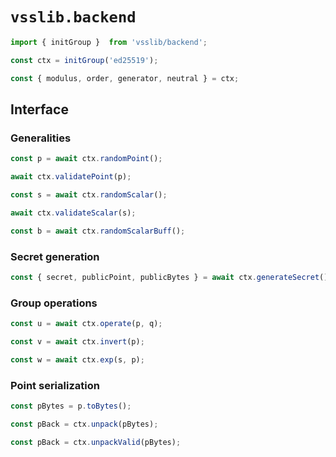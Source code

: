 # `vsslib.backend`

```js
import { initGroup }  from 'vsslib/backend';

const ctx = initGroup('ed25519');
```

```js
const { modulus, order, generator, neutral } = ctx;
```

## Interface


### Generalities

```js
const p = await ctx.randomPoint();
```

```js
await ctx.validatePoint(p);
```

```js
const s = await ctx.randomScalar();
```

```js
await ctx.validateScalar(s);
```

```js
const b = await ctx.randomScalarBuff();
```


### Secret generation

```js
const { secret, publicPoint, publicBytes } = await ctx.generateSecret();
```


### Group operations

```js
const u = await ctx.operate(p, q);
```

```js
const v = await ctx.invert(p);
```

```js
const w = await ctx.exp(s, p);
```


### Point serialization

```js
const pBytes = p.toBytes();
```

```js
const pBack = ctx.unpack(pBytes);
```

```js
const pBack = ctx.unpackValid(pBytes);
```
